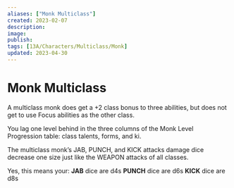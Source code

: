 ```yaml
---
aliases: ["Monk Multiclass"]
created: 2023-02-07
description: 
image: 
publish: 
tags: [13A/Characters/Multiclass/Monk]
updated: 2023-04-30
---
```

# Monk Multiclass

A multiclass monk does get a +2 class bonus to three abilities, but does not get to use Focus abilities as the other class.

You lag one level behind in the three columns of the Monk Level Progression table: class talents, forms, and ki.

The multiclass monk’s JAB, PUNCH, and KICK attacks damage dice decrease
one size just like the WEAPON attacks of all classes. 

Yes, this means your:
**JAB** dice are d4s
**PUNCH** dice are d6s
**KICK** dice are d8s
